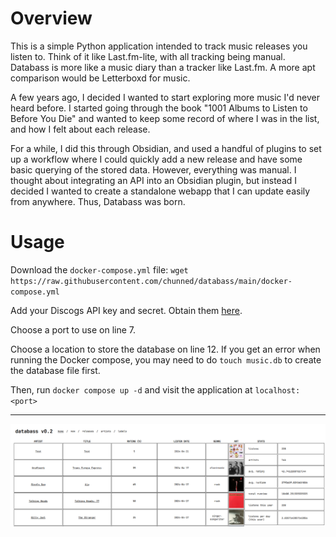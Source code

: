 # Overview

This is a simple Python application intended to track music releases you listen to. Think of it like Last.fm-lite, with all tracking being manual. Databass is more like a music diary than a tracker like Last.fm. A more apt comparison would be Letterboxd for music.

A few years ago, I decided I wanted to start exploring more music I'd never heard before. I started going through the book "1001 Albums to Listen to Before You Die" and wanted to keep some record of where I was in the list, and how I felt about each release. 

For a while, I did this through Obsidian, and used a handful of plugins to set up a workflow where I could quickly add a new release and have some basic querying of the stored data. However, everything was manual. I thought about integrating an API into an Obsidian plugin, but instead I decided I wanted to create a standalone webapp that I can update easily from anywhere. Thus, Databass was born. 

# Usage
Download the `docker-compose.yml` file: `wget https://raw.githubusercontent.com/chunned/databass/main/docker-compose.yml`

Add your Discogs API key and secret. Obtain them [here](https://www.discogs.com/settings/developers).

Choose a port to use on line 7.

Choose a location to store the database on line 12. If you get an error when running the Docker compose, you may need to do `touch music.db` to create the database file first. 

Then, run `docker compose up -d` and visit the application at `localhost:<port>`

---

![](/static/screen.png)
